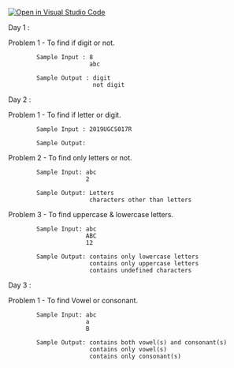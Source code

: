 [![Open in Visual Studio Code](https://classroom.github.com/assets/open-in-vscode-f059dc9a6f8d3a56e377f745f24479a46679e63a5d9fe6f495e02850cd0d8118.svg)](https://classroom.github.com/online_ide?assignment_repo_id=5577798&assignment_repo_type=AssignmentRepo)

Day 1 :

Problem 1 - To find if digit or not.

            Sample Input : 8
                           abc
                           
            Sample Output : digit
                            not digit
                            
Day 2 :

Problem 1 - To find if letter or digit.

            Sample Input : 2019UGCS017R 
            
            Sample Output: 
            
Problem 2 - To find only letters or not.

            Sample Input: abc
                          2
            
            Sample Output: Letters
                           characters other than letters
                           
Problem 3 - To find uppercase & lowercase letters.

            Sample Input: abc
                          ABC
                          12
            
            Sample Output: contains only lowercase letters
                           contains only uppercase letters
                           contains undefined characters
                           
Day 3 :

Problem 1 - To find Vowel or consonant.

            Sample Input: abc
                          a
                          B
            
            Sample Output: contains both vowel(s) and consonant(s)
                           contains only vowel(s)
                           contains only consonant(s)
